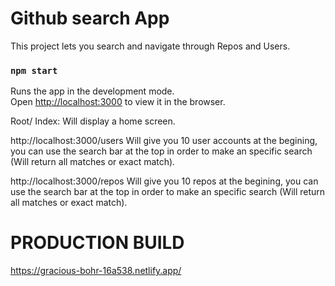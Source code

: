 # Github search App

This project lets you search and navigate through Repos and Users.


### `npm start`

Runs the app in the development mode.\
Open [http://localhost:3000](http://localhost:3000) to view it in the browser.

Root/ Index: Will display a home screen.

http://localhost:3000/users
Will give you 10 user accounts at the begining, you can use the search bar at the top in order to make an specific search (Will return all matches or exact match).

http://localhost:3000/repos
Will give you 10 repos at the begining, you can use the search bar at the top in order to make an specific search
(Will return all matches or exact match).

# PRODUCTION BUILD
https://gracious-bohr-16a538.netlify.app/
